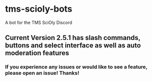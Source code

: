# tms-scioly-bots




A bot for the TMS SciOly Discord




## Current Version 2.5.1 has slash commands, buttons and select interface as well as auto moderation features



### If you experience any issues or would like to see a feature, please open an issue! Thanks!
